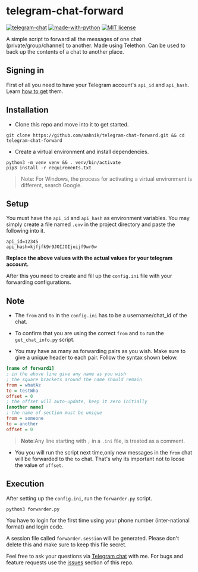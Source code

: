 # telegram-chat-forward

[![telegram-chat](https://img.shields.io/badge/chat-@aahnikdaw-blue?logo=telegram)](https://telegram.me/aahnikdaw)
[![made-with-python](https://img.shields.io/badge/Made%20with-Python-1f425f.svg)](https://www.python.org/)
[![MIT license](https://img.shields.io/pypi/l/ansicolortags.svg)](https://aahnik.github.io/)

A simple script to forward all the messages of one chat (private/group/channel) to another. Made using Telethon. Can be used to back up the contents of a chat to another place.

## Signing in

First of all you need to have your Telegram account's `api_id` and `api_hash`. 
Learn [how to get](https://docs.telethon.dev/en/latest/basic/signing-in.html) them.

## Installation

- Clone this repo and move into it to get started.

```shell
git clone https://github.com/aahnik/telegram-chat-forward.git && cd telegram-chat-forward
```

- Create a virtual environment and install dependencies.

```shell
python3 -m venv venv && . venv/bin/activate
pip3 install -r requirements.txt
```
> Note: For Windows, the process for activating a virtual environment is different, search Google.

## Setup

You must have the `api_id` and `api_hash` as environment variables.
You may simply create a file named `.env` in the project directory and paste the following into it.

```shell
api_id=12345
api_hash=kjfjfk9r9JOIJOIjoijf9wr0w
```

**Replace the above values with the actual values for your telegram account.**

After this you need to create and fill up the `config.ini` file with your forwarding configurations.

## Note

- The `from` and `to` in the `config.ini` has to be a username/chat_id of the chat.
- To confirm that you are using the correct `from` and `to` run the `get_chat_info.py` script.



- You may have as many as forwarding pairs as you wish. Make sure to give a unique header to each pair. Follow the syntax shown below.

```ini
[name of forward1]
; in the above line give any name as you wish
; the square brackets around the name should remain
from = whatAz
to = testWha
offset = 0
; the offset will auto-update, keep it zero initially
[another name]
; the name of section must be unique
from = someone
to = another
offset = 0
```

> **Note**:Any line starting with `;` in a `.ini` file, is treated as a comment.

- You you will run the script next time,only new messages in the `from` chat will be forwarded to the `to` chat. That's why its important not to loose the value of `offset`.

## Execution

After setting up the `config.ini`, run the `forwarder.py` script.

```shell
python3 forwarder.py
```

You have to login for the first time using your phone number (inter-national format) and login code.

A session file called `forwarder.session` will be generated. Please don't delete this and make sure to keep this file secret.

Feel free to ask your questions via [Telegram chat](https://telegram.me/aahnikdaw) with me. For bugs and feature requests use the [issues](https://github.com/aahnik/telegram-chat-forward/issues/new) section of this repo.

